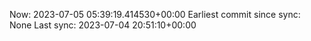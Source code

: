 Now: 2023-07-05 05:39:19.414530+00:00 Earliest commit since sync: None Last sync: 2023-07-04 20:51:10+00:00
